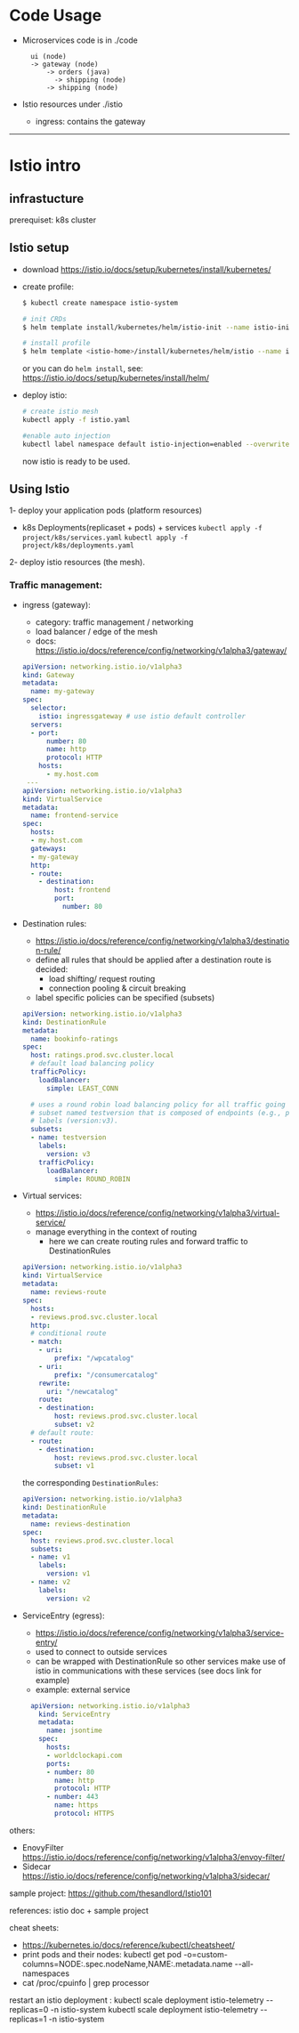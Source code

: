 # Code Usage

- Microservices code is in ./code
  ```
    ui (node)
    -> gateway (node)
        -> orders (java)
          -> shipping (node)
        -> shipping (node)
  ```

- Istio resources under ./istio
  - ingress: contains the gateway 





---
# Istio intro

## infrastucture
prerequiset: k8s cluster

## Istio setup
- download https://istio.io/docs/setup/kubernetes/install/kubernetes/
- create profile:
   ```bash
   $ kubectl create namespace istio-system

   # init CRDs
   $ helm template install/kubernetes/helm/istio-init --name istio-init --namespace istio-system | kubectl apply -f -

   # install profile
   $ helm template <istio-home>/install/kubernetes/helm/istio --name istio --namespace istio-system --set global.mtls.enabled=true --set tracing.enabled=true --set servicegraph.enabled=true --set grafana.enabled=true > istio.yaml
   ```
   or you can do `helm install`, see: https://istio.io/docs/setup/kubernetes/install/helm/

- deploy istio:
  ```bash
  # create istio mesh
  kubectl apply -f istio.yaml

  #enable auto injection
  kubectl label namespace default istio-injection=enabled --overwrite
  ```

  now istio is ready to be used.

## Using Istio

1- deploy your application pods  (platform resources)
  - k8s Deployments(replicaset + pods) + services
  `kubectl apply -f project/k8s/services.yaml`
  `kubectl apply -f project/k8s/deployments.yaml`

2- deploy istio resources (the mesh).

### Traffic management:
  - ingress (gateway):
    - category: traffic management / networking
    - load balancer / edge of the mesh
    - docs: https://istio.io/docs/reference/config/networking/v1alpha3/gateway/
    ```yaml
    apiVersion: networking.istio.io/v1alpha3
    kind: Gateway
    metadata:
      name: my-gateway
    spec:
      selector:
        istio: ingressgateway # use istio default controller
      servers:
      - port:
          number: 80
          name: http
          protocol: HTTP
        hosts:
          - my.host.com
     --- 
    apiVersion: networking.istio.io/v1alpha3
    kind: VirtualService
    metadata:
      name: frontend-service
    spec:
      hosts:
      - my.host.com
      gateways:
      - my-gateway
      http:
      - route:
        - destination:
            host: frontend
            port:
              number: 80
    ```
  - Destination rules:
    - https://istio.io/docs/reference/config/networking/v1alpha3/destination-rule/
    - define all rules that should be applied after a destination route is decided:
      - load shifting/ request routing
      - connection pooling & circuit breaking
    - label specific policies can be specified (subsets)
    ```yaml
    apiVersion: networking.istio.io/v1alpha3
    kind: DestinationRule
    metadata:
      name: bookinfo-ratings
    spec:
      host: ratings.prod.svc.cluster.local
      # default load balancing policy
      trafficPolicy:
        loadBalancer:
          simple: LEAST_CONN

      # uses a round robin load balancing policy for all traffic going to a
      # subset named testversion that is composed of endpoints (e.g., pods) with
      # labels (version:v3).
      subsets:
      - name: testversion
        labels:
          version: v3
        trafficPolicy:
          loadBalancer:
            simple: ROUND_ROBIN
      ```

  - Virtual services:
    - https://istio.io/docs/reference/config/networking/v1alpha3/virtual-service/
    - manage everything in the context of routing
      - here we can create routing rules and forward traffic to DestinationRules 

    ```yaml
    apiVersion: networking.istio.io/v1alpha3
    kind: VirtualService
    metadata:
      name: reviews-route
    spec:
      hosts:
      - reviews.prod.svc.cluster.local
      http:
      # conditional route
      - match:
        - uri:
            prefix: "/wpcatalog"
        - uri:
            prefix: "/consumercatalog"
        rewrite:
          uri: "/newcatalog"
        route:
        - destination:
            host: reviews.prod.svc.cluster.local
            subset: v2
      # default route:
      - route:
        - destination:
            host: reviews.prod.svc.cluster.local
            subset: v1
    ```

    the corresponding `DestinationRules`:

    ```yaml
    apiVersion: networking.istio.io/v1alpha3
    kind: DestinationRule
    metadata:
      name: reviews-destination
    spec:
      host: reviews.prod.svc.cluster.local
      subsets:
      - name: v1
        labels:
          version: v1
      - name: v2
        labels:
          version: v2
    ```

  - ServiceEntry (egress):
    - https://istio.io/docs/reference/config/networking/v1alpha3/service-entry/
    - used to connect to outside services
    - can be wrapped with DestinationRule so other services make use of istio
    in communications with these services (see docs link for example)
    - example:
    external service
    ```yaml
      apiVersion: networking.istio.io/v1alpha3
        kind: ServiceEntry
        metadata:
          name: jsontime
        spec:
          hosts:
          - worldclockapi.com
          ports:
          - number: 80
            name: http
            protocol: HTTP
          - number: 443
            name: https
            protocol: HTTPS
    ```

others:
  - EnovyFilter https://istio.io/docs/reference/config/networking/v1alpha3/envoy-filter/
  - Sidecar https://istio.io/docs/reference/config/networking/v1alpha3/sidecar/


sample project:
  https://github.com/thesandlord/Istio101

references:
  istio doc + sample project

cheat sheets: 
- https://kubernetes.io/docs/reference/kubectl/cheatsheet/
- print pods and their nodes:
kubectl get pod -o=custom-columns=NODE:.spec.nodeName,NAME:.metadata.name --all-namespaces
- cat /proc/cpuinfo | grep processor

restart an istio deployment : 
kubectl scale deployment istio-telemetry --replicas=0 -n istio-system
kubectl scale deployment istio-telemetry --replicas=1 -n istio-system